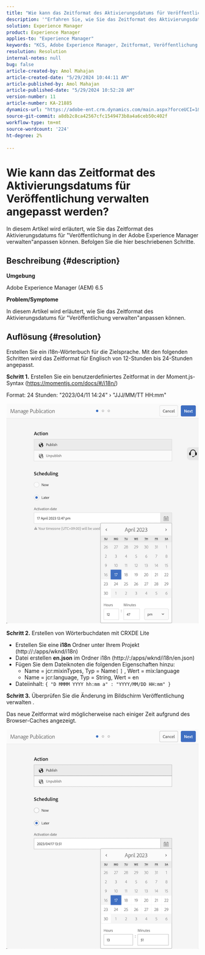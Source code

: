 ```yaml
---
title: "Wie kann das Zeitformat des Aktivierungsdatums für Veröffentlichung verwalten angepasst werden?"
description: '"Erfahren Sie, wie Sie das Zeitformat des Aktivierungsdatums für "Veröffentlichung in Adobe Experience Manager verwalten"anpassen."'
solution: Experience Manager
product: Experience Manager
applies-to: "Experience Manager"
keywords: "KCS, Adobe Experience Manager, Zeitformat, Veröffentlichung verwalten, AEM"
resolution: Resolution
internal-notes: null
bug: false
article-created-by: Amol Mahajan
article-created-date: "5/29/2024 10:44:11 AM"
article-published-by: Amol Mahajan
article-published-date: "5/29/2024 10:52:28 AM"
version-number: 11
article-number: KA-21885
dynamics-url: "https://adobe-ent.crm.dynamics.com/main.aspx?forceUCI=1&pagetype=entityrecord&etn=knowledgearticle&id=a0bd5f60-a81d-ef11-840a-002248092444"
source-git-commit: a8db2c8ca42567cfc1549473b8a4a6ceb50c402f
workflow-type: tm+mt
source-wordcount: '224'
ht-degree: 2%

---
```


# Wie kann das Zeitformat des Aktivierungsdatums für Veröffentlichung verwalten angepasst werden?


In diesem Artikel wird erläutert, wie Sie das Zeitformat des Aktivierungsdatums für &quot;Veröffentlichung in der Adobe Experience Manager verwalten&quot;anpassen können. Befolgen Sie die hier beschriebenen Schritte.

## Beschreibung {#description}


<b>Umgebung</b>

Adobe Experience Manager (AEM) 6.5



<b>Problem/Symptome</b>

In diesem Artikel wird erläutert, wie Sie das Zeitformat des Aktivierungsdatums für &quot;Veröffentlichung verwalten&quot;anpassen können.


## Auflösung {#resolution}


Erstellen Sie ein i18n-Wörterbuch für die Zielsprache. Mit den folgenden Schritten wird das Zeitformat für Englisch von 12-Stunden bis 24-Stunden angepasst.

<b>Schritt 1.</b> Erstellen Sie ein benutzerdefiniertes Zeitformat in der Moment.js-Syntax (https://momentjs.com/docs/#/i18n/)

Format: 24 Stunden: &quot;2023/04/11 14:24&quot; › &quot;JJJ/MM/TT HH:mm&quot;

![](assets/d14c64e9-53de-ed11-a7c7-6045bd006268.png)

<b>Schritt 2.</b> Erstellen von Wörterbuchdaten mit CRXDE Lite

- Erstellen Sie eine <b>i18n</b> Ordner unter Ihrem Projekt (http://:/apps/wknd/i18n)
- Datei erstellen <b>en.json</b> im Ordner i18n (http://:/apps/wknd/i18n/en.json)
- Fügen Sie dem Dateiknoten die folgenden Eigenschaften hinzu:
   - Name = jcr:mixinTypes, Typ = Name`[` `]` , Wert = mix:language
   - Name = jcr:language, Typ = String, Wert = en
- Dateiinhalt: `{ "D MMMM YYYY hh:mm a" : "YYYY/MM/DD HH:mm" }`


<b>Schritt 3.</b> Überprüfen Sie die Änderung im Bildschirm Veröffentlichung verwalten .

Das neue Zeitformat wird möglicherweise nach einiger Zeit aufgrund des Browser-Caches angezeigt.

![](assets/25f363ef-53de-ed11-a7c7-6045bd006268.png)
